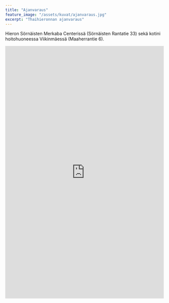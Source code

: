 ```yaml
---
title: "Ajanvaraus"
feature_image: "/assets/kuvat/ajanvaraus.jpg"
excerpt: "Thaihieronnan ajanvaraus"
---
```


Hieron Sörnäisten Merkaba Centerissä (Sörnäisten Rantatie 33) sekä kotini hoitohuoneessa Viikinmäessä (Maaherrantie 6).

<iframe
	src="https://app.acuityscheduling.com/schedule.php?owner=18231920&calendarID=3218587"
	width="100%"
	height="800"
	frameBorder="0">
</iframe>

<script src="https://embed.acuityscheduling.com/js/embed.js" type="text/javascript"></script>